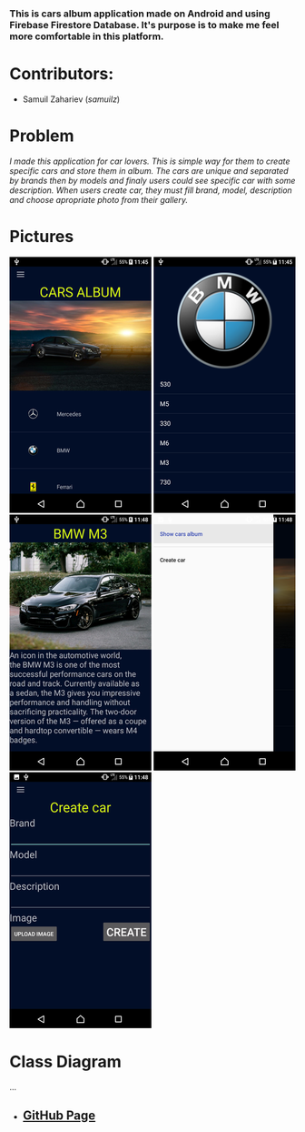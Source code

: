 ### This is cars album application made on Android and using Firebase Firestore Database. It's purpose is to make me feel more comfortable in this platform.  

# Contributors: 
- Samuil Zahariev (*samuilz*)

# Problem
*I made this application for car lovers. This is simple way for them to create specific cars and store them in album. The cars are unique and separated by brands then by models and finaly users could see specific car with some description. When users create car, they must fill brand, model, description and choose apropriate photo from their gallery.*

# Pictures

![Alt text](https://github.com/samuilz/android-cars-applicaiton/blob/master/images/image1.png)
![Alt text](https://github.com/samuilz/android-cars-applicaiton/blob/master/images/image2.png)
![Alt text](https://github.com/samuilz/android-cars-applicaiton/blob/master/images/image3.png)
![Alt text](https://github.com/samuilz/android-cars-applicaiton/blob/master/images/image4.png)
![Alt text](https://github.com/samuilz/android-cars-applicaiton/blob/master/images/image5.png)


# Class Diagram
...

 - ## [GitHub Page](https://github.com/samuilz/android-cars-applicaiton)


